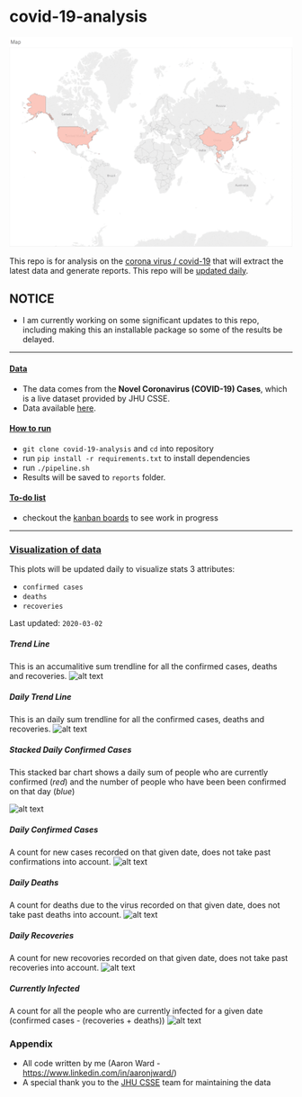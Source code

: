 # covid-19-analysis

![alt text](https://github.com/AaronWard/coronavirus-analysis/blob/master/tableau/spread.gif "Spread of coronavirus 22nd to 29th")

This repo is for analysis on the [corona virus / covid-19](https://www.who.int/health-topics/coronavirus) that will extract the latest data and generate reports. This repo will be <u>updated daily</u>.

## NOTICE
- I am currently working on some significant updates to this repo, including making this an installable package so some of the results be delayed.


<hr>

#### <u>Data</u>
- The data comes from the **Novel Coronavirus (COVID-19) Cases**, which is a live dataset provided by JHU CSSE.
- Data available [here](https://github.com/CSSEGISandData/2019-nCoV).

#### <u>How to run</u>

- `git clone covid-19-analysis` and `cd` into repository
- run `pip install -r requirements.txt` to install dependencies
- run `./pipeline.sh`
- Results will be saved to `reports` folder.


#### <u>To-do list</u>

- checkout the [kanban boards](https://github.com/AaronWard/covid-19-analysis/projects) to see work in progress

<hr>


### <u>Visualization of data</u>

This plots will be updated daily to visualize stats 3 attributes:
- ```confirmed cases```
- ```deaths```
- ```recoveries```

Last updated: `2020-03-02`


##### Trend Line

This is an accumalitive sum trendline for all the confirmed cases, deaths and recoveries.
![alt text](https://romania.arinerron.com/covid/reports/images/confirmed_trendline.jpg)

##### Daily Trend Line

This is an daily sum trendline for all the confirmed cases, deaths and recoveries.
![alt text](https://romania.arinerron.com/covid/reports/images/new_confirmed_cases_trendline.jpg)

##### Stacked Daily Confirmed Cases

This stacked bar chart shows a daily sum of people who are currently confirmed (<i>red</i>) and the number of people who have been been confirmed on that day (<i>blue</i>)

![alt text](https://romania.arinerron.com/covid/reports/images/confirmed_cases_stacked_bar.jpg "Number of people actually with the virus for each day")


##### Daily Confirmed Cases

A count for new cases recorded on that given date, does not take past confirmations into account.
![alt text](https://romania.arinerron.com/covid/reports/images/new_confirmed_cases_bar.jpg)

##### Daily Deaths

A count for deaths due to the virus recorded on that given date, does not take past deaths into account.
![alt text](https://romania.arinerron.com/covid/reports/images/new_deaths_bar.jpg)

##### Daily Recoveries

A count for new recovories recorded on that given date, does not take past recoveries into account.
![alt text](https://romania.arinerron.com/covid/reports/images/new_recoveries_bar.jpg)

##### Currently Infected

A count for all the people who are currently infected for a given date (confirmed cases - (recoveries + deaths))
![alt text](https://romania.arinerron.com/covid/reports/images/currently_infected_bar.jpg)


### Appendix
- All code written by me (Aaron Ward  - https://www.linkedin.com/in/aaronjward/)
- A special thank you to the [JHU CSSE](https://systems.jhu.edu/) team for maintaining the data
